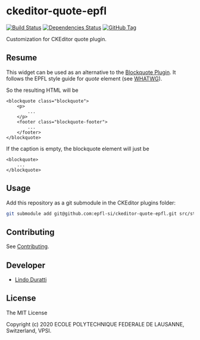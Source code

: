ckeditor-quote-epfl
=============================

[![Build Status][travis-image]][travis-url]
[![Dependencies Status][daviddm-image]][daviddm-url]
[![GitHub Tag][tag-image]][tag-url]

Customization for CKEditor quote plugin.

Resume
------

This widget can be used as an alternative to the [Blockquote Plugin](https://ckeditor.com/cke4/addon/blockquote). It follows the EPFL style guide for *quote* element (see [WHATWG](https://epfl-si.github.io/elements/#/molecules/quote)). 

So the resulting HTML will be 

    <blockquote class="blockquote">
        <p>
            ...
        </p>
        <footer class="blockquote-footer">
            ...
        </footer>
    </blockquote>

If the caption is empty, the blockquote element will just be

    <blockquote>
        ...
    </blockquote>

Usage
-----

Add this repository as a git submodule in the CKEditor plugins folder:

```bash
git submodule add git@github.com:epfl-si/ckeditor-quote-epfl.git src/static/ckeditor/ckeditor/plugins
```

Contributing
------------

See [Contributing](CONTRIBUTING.md).

Developer
---------

* [Lindo Duratti](https://github.com/dragonleman)

License
-------

The MIT License

Copyright (c) 2020 ECOLE POLYTECHNIQUE FEDERALE DE LAUSANNE, Switzerland, VPSI.

[travis-image]: https://travis-ci.org/epfl-si/ckeditor-quote-epfl.svg?branch=master
[travis-url]: https://travis-ci.org/epfl-si/ckeditor-quote-epfl
[daviddm-image]: https://david-dm.org/epfl-si/ckeditor-quote-epfl/status.svg
[daviddm-url]: https://david-dm.org/epfl-si/ckeditor-quote-epfl
[tag-image]: https://img.shields.io/github/tag/epfl-si/ckeditor-quote-epfl.svg
[tag-url]: https://github.com/epfl-si/ckeditor-quote-epfl/tags

